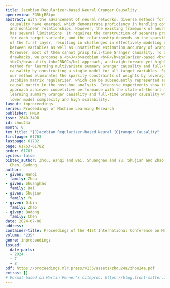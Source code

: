 ```yaml
---
title: Jacobian Regularizer-based Neural Granger Causality
openreview: FG5hjRBtpm
abstract: With the advancement of neural networks, diverse methods for neural Granger
  causality have emerged, which demonstrate proficiency in handling complex data,
  and nonlinear relationships. However, the existing framework of neural Granger causality
  has several limitations. It requires the construction of separate predictive models
  for each target variable, and the relationship depends on the sparsity on the weights
  of the first layer, resulting in challenges in effectively modeling complex relationships
  between variables as well as unsatisfied estimation accuracy of Granger causality.
  Moreover, most of them cannot grasp full-time Granger causality. To address these
  drawbacks, we propose a <b>J</b>acobian <b>R</b>egularizer-based <b>N</b>eural <b>G</b>ranger
  <b>C</b>ausality (<b>JRNGC</b>) approach, a straightforward yet highly effective
  method for learning multivariate summary Granger causality and full-time Granger
  causality by constructing a single model for all target variables. Specifically,
  our method eliminates the sparsity constraints of weights by leveraging an input-output
  Jacobian matrix regularizer, which can be subsequently represented as the weighted
  causal matrix in the post-hoc analysis. Extensive experiments show that our proposed
  approach achieves competitive performance with the state-of-the-art methods for
  learning summary Granger causality and full-time Granger causality while maintaining
  lower model complexity and high scalability.
layout: inproceedings
series: Proceedings of Machine Learning Research
publisher: PMLR
issn: 2640-3498
id: zhou24a
month: 0
tex_title: "{J}acobian Regularizer-based Neural {G}ranger Causality"
firstpage: 61763
lastpage: 61782
page: 61763-61782
order: 61763
cycles: false
bibtex_author: Zhou, Wanqi and Bai, Shuanghao and Yu, Shujian and Zhao, Qibin and
  Chen, Badong
author:
- given: Wanqi
  family: Zhou
- given: Shuanghao
  family: Bai
- given: Shujian
  family: Yu
- given: Qibin
  family: Zhao
- given: Badong
  family: Chen
date: 2024-07-08
address:
container-title: Proceedings of the 41st International Conference on Machine Learning
volume: '235'
genre: inproceedings
issued:
  date-parts:
  - 2024
  - 7
  - 8
pdf: https://proceedings.mlr.press/v235/assets/zhou24a/zhou24a.pdf
extras: []
# Format based on Martin Fenner's citeproc: https://blog.front-matter.io/posts/citeproc-yaml-for-bibliographies/
---
```

